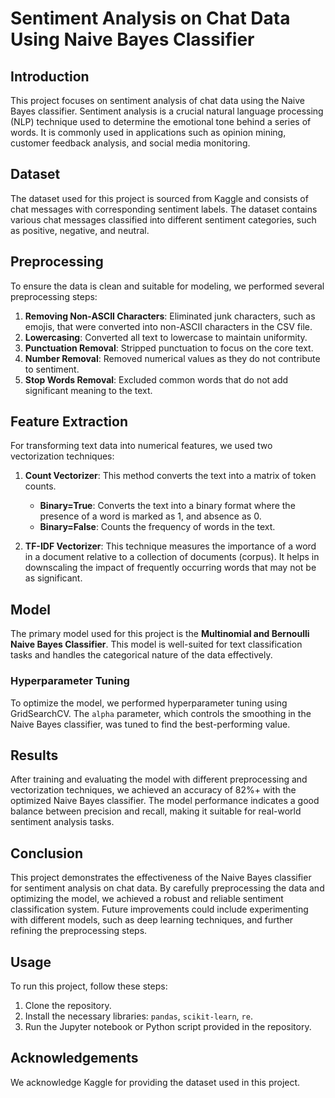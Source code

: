 # Sentiment Analysis on Chat Data Using Naive Bayes Classifier

## Introduction

This project focuses on sentiment analysis of chat data using the Naive Bayes classifier. Sentiment analysis is a crucial natural language processing (NLP) technique used to determine the emotional tone behind a series of words. It is commonly used in applications such as opinion mining, customer feedback analysis, and social media monitoring.

## Dataset

The dataset used for this project is sourced from Kaggle and consists of chat messages with corresponding sentiment labels. The dataset contains various chat messages classified into different sentiment categories, such as positive, negative, and neutral.

## Preprocessing

To ensure the data is clean and suitable for modeling, we performed several preprocessing steps:
1. **Removing Non-ASCII Characters**: Eliminated junk characters, such as emojis, that were converted into non-ASCII characters in the CSV file.
2. **Lowercasing**: Converted all text to lowercase to maintain uniformity.
3. **Punctuation Removal**: Stripped punctuation to focus on the core text.
4. **Number Removal**: Removed numerical values as they do not contribute to sentiment.
5. **Stop Words Removal**: Excluded common words that do not add significant meaning to the text.

## Feature Extraction

For transforming text data into numerical features, we used two vectorization techniques:
1. **Count Vectorizer**: This method converts the text into a matrix of token counts.
   - **Binary=True**: Converts the text into a binary format where the presence of a word is marked as 1, and absence as 0.
   - **Binary=False**: Counts the frequency of words in the text.

2. **TF-IDF Vectorizer**: This technique measures the importance of a word in a document relative to a collection of documents (corpus). It helps in downscaling the impact of frequently occurring words that may not be as significant.

## Model

The primary model used for this project is the **Multinomial and Bernoulli Naive Bayes Classifier**. This model is well-suited for text classification tasks and handles the categorical nature of the data effectively.

### Hyperparameter Tuning

To optimize the model, we performed hyperparameter tuning using GridSearchCV. The `alpha` parameter, which controls the smoothing in the Naive Bayes classifier, was tuned to find the best-performing value.

## Results

After training and evaluating the model with different preprocessing and vectorization techniques, we achieved an accuracy of 82%+ with the optimized Naive Bayes classifier. The model performance indicates a good balance between precision and recall, making it suitable for real-world sentiment analysis tasks.

## Conclusion

This project demonstrates the effectiveness of the Naive Bayes classifier for sentiment analysis on chat data. By carefully preprocessing the data and optimizing the model, we achieved a robust and reliable sentiment classification system. Future improvements could include experimenting with different models, such as deep learning techniques, and further refining the preprocessing steps.

## Usage

To run this project, follow these steps:
1. Clone the repository.
2. Install the necessary libraries: `pandas`, `scikit-learn`, `re`.
3. Run the Jupyter notebook or Python script provided in the repository.

## Acknowledgements

We acknowledge Kaggle for providing the dataset used in this project.
